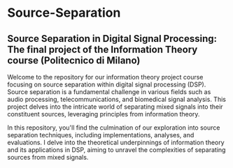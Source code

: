 # Source-Separation
## Source Separation in Digital Signal Processing: The final project of  the Information Theory course (Politecnico di Milano)

Welcome to the repository for our information theory project course focusing on source separation within digital signal processing (DSP). Source separation is a fundamental challenge in various fields such as audio processing, telecommunications, and biomedical signal analysis. This project delves into the intricate world of separating mixed signals into their constituent sources, leveraging principles from information theory.

In this repository, you'll find the culmination of our exploration into source separation techniques, including implementations, analyses, and evaluations. I delve into the theoretical underpinnings of information theory and its applications in DSP, aiming to unravel the complexities of separating sources from mixed signals.
